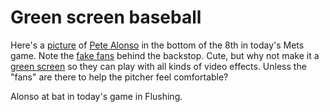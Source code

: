 # Green screen baseball
Here's a <a href="http://scripting.com/images/2020/07/25/alonsoAtBat.png">picture</a> of <a href="https://en.wikipedia.org/wiki/Pete_Alonso">Pete Alonso</a> in the bottom of the 8th in today's Mets game. Note the <a href="http://scripting.com/images/2020/07/25/fakeFans.png">fake fans</a> behind the backstop. Cute, but why not make it a <a href="https://infocusfilmschool.com/filming-green-screen-guide/">green screen</a> so they can play with all kinds of video effects. Unless the "fans" are there to help the pitcher feel comfortable?

Alonso at bat in today's game in Flushing. 

